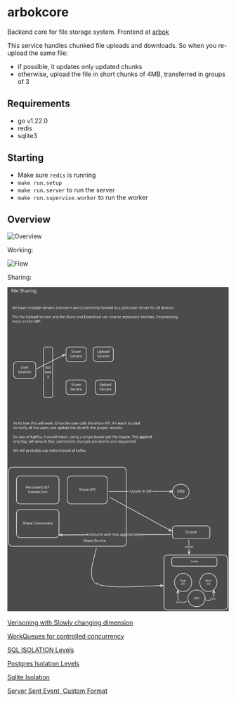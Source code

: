 # arbokcore

Backend core for file storage system. Frontend at [arbok](https://github.com/go-batteries/arbok)

This service handles chunked file uploads and downloads. So when you re-upload the same file:

- if possible, it updates only updated chunks
- otherwise, upload the file in short chunks of 4MB, transferred in groups of 3

## Requirements

- go v1.22.0
- redis
- sqlite3

## Starting

- Make sure `redis` is running
- `make run.setup`
- `make run.server` to run the server
- `make run.supervise.worker` to run the worker

## Overview

![Overview](./FileManagementSystems.svg)

Working:

![Flow](./FileManagementCore.svg)

Sharing:

![Sharing](./FileShare.svg)

[Verisoning with Slowly changing dimension](https://en.wikipedia.org/wiki/Slowly_changing_dimension)

[WorkQueues for controlled concurrency](https://nesv.github.io/golang/2014/02/25/worker-queues-in-go.html)

[SQL ISOLATION Levels](https://learn.microsoft.com/en-us/sql/t-sql/statements/set-transaction-isolation-level-transact-sql?view=sql-server-ver16&redirectedfrom=MSDN)

[Postgres Isolation Levels](https://www.postgresql.org/docs/current/transaction-iso.html)

[Sqlite Isolation](https://www.sqlite.org/isolation.html)

[Server Sent Event, Custom Format](https://developer.mozilla.org/en-US/docs/Web/API/EventSource)
